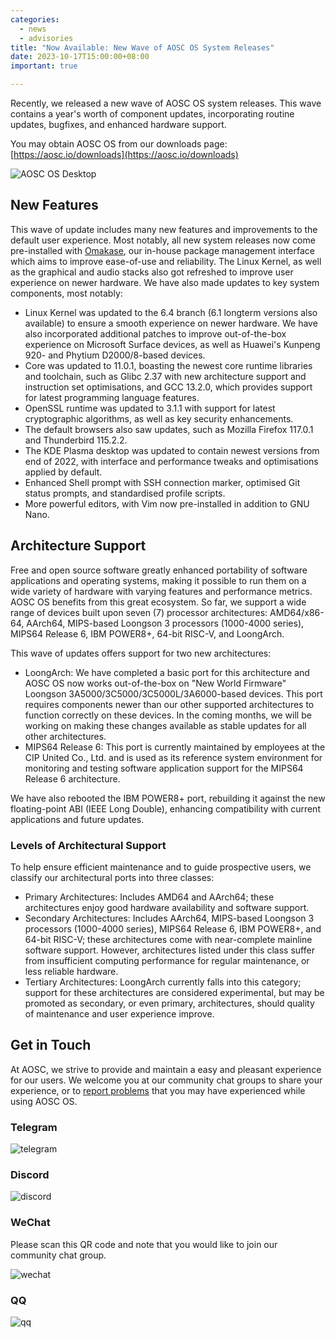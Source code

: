 ```yaml
---
categories:
  - news
  - advisories
title: "Now Available: New Wave of AOSC OS System Releases"
date: 2023-10-17T15:00:00+08:00
important: true

---
```


Recently, we released a new wave of AOSC OS system releases. This wave contains a year's worth of component updates, incorporating routine updates, bugfixes, and enhanced hardware support.

You may obtain AOSC OS from our downloads page: [https://aosc.io/downloads](https://aosc.io/downloads)

![AOSC OS Desktop](https://raw.githubusercontent.com/AOSC-Dev/newsroom/master/special-issue/20231017/imgs/desktop.en.png)

New Features
----

This wave of update includes many new features and improvements to the default user experience. Most notably, all new system releases now come pre-installed with [Omakase](https://github.com/AOSC-Dev/oma), our in-house package management interface which aims to improve ease-of-use and reliability. The Linux Kernel, as well as the graphical and audio stacks also got refreshed to improve user experience on newer hardware. We have also made updates to key system components, most notably:

- Linux Kernel was updated to the 6.4 branch (6.1 longterm versions also available) to ensure a smooth experience on newer hardware. We have also incorporated additional patches to improve out-of-the-box experience on Microsoft Surface devices, as well as Huawei's Kunpeng 920- and Phytium D2000/8-based devices.
- Core was updated to 11.0.1, boasting the newest core runtime libraries and toolchain, such as Glibc 2.37 with new architecture support and instruction set optimisations, and GCC 13.2.0, which provides support for latest programming language features.
- OpenSSL runtime was updated to 3.1.1 with support for latest cryptographic algorithms, as well as key security enhancements.
- The default browsers also saw updates, such as Mozilla Firefox 117.0.1 and Thunderbird 115.2.2.
- The KDE Plasma desktop was updated to contain newest versions from end of 2022, with interface and performance tweaks and optimisations applied by default.
- Enhanced Shell prompt with SSH connection marker, optimised Git status prompts, and standardised profile scripts.
- More powerful editors, with Vim now pre-installed in addition to GNU Nano.

Architecture Support
----

Free and open source software greatly enhanced portability of software applications and operating systems, making it possible to run them on a wide variety of hardware with varying features and performance metrics. AOSC OS benefits from this great ecosystem. So far, we support a wide range of devices built upon seven (7) processor architectures: AMD64/x86-64, AArch64, MIPS-based Loongson 3 processors (1000-4000 series), MIPS64 Release 6, IBM POWER8+, 64-bit RISC-V, and LoongArch.

This wave of updates offers support for two new architectures:

- LoongArch: We have completed a basic port for this architecture and AOSC OS now works out-of-the-box on "New World Firmware" Loongson 3A5000/3C5000/3C5000L/3A6000-based devices. This port requires components newer than our other supported architectures to function correctly on these devices. In the coming months, we will be working on making these changes available as stable updates for all other architectures.
- MIPS64 Release 6: This port is currently maintained by employees at the CIP United Co., Ltd. and is used as its reference system environment for monitoring and testing software application support for the MIPS64 Release 6 architecture.

We have also rebooted the IBM POWER8+ port, rebuilding it against the new floating-point ABI (IEEE Long Double), enhancing compatibility with current applications and future updates.

### Levels of Architectural Support

To help ensure efficient maintenance and to guide prospective users, we classify our architectural ports into three classes:

- Primary Architectures: Includes AMD64 and AArch64; these architectures enjoy good hardware availability and software support.
- Secondary Architectures: Includes AArch64, MIPS-based Loongson 3 processors (1000-4000 series), MIPS64 Release 6, IBM POWER8+, and 64-bit RISC-V; these architectures come with near-complete mainline software support. However, architectures listed under this class suffer from insufficient computing performance for regular maintenance, or less reliable hardware.
- Tertiary Architectures: LoongArch currently falls into this category; support for these architectures are considered experimental, but may be promoted as secondary, or even primary, architectures, should quality of maintenance and user experience improve.

Get in Touch
----

At AOSC, we strive to provide and maintain a easy and pleasant experience for our users. We welcome you at our community chat groups to share your experience, or to [report problems](https://github.com/AOSC-Dev/aosc-os-abbs/issues/new?assignees=&labels=&projects=&template=bug-report.yml) that you may have experienced while using AOSC OS. 

### Telegram

![telegram](https://raw.githubusercontent.com/AOSC-Dev/newsroom/master/special-issue/20231017/imgs/telegram.png)

### Discord

![discord](https://raw.githubusercontent.com/AOSC-Dev/newsroom/master/special-issue/20231017/imgs/discord.png)

### WeChat

Please scan this QR code and note that you would like to join our community chat group.

![wechat](https://raw.githubusercontent.com/AOSC-Dev/newsroom/master/special-issue/20231017/imgs/wechat.png)

### QQ

![qq](https://raw.githubusercontent.com/AOSC-Dev/newsroom/master/special-issue/20231017/imgs/qq.jpg)
